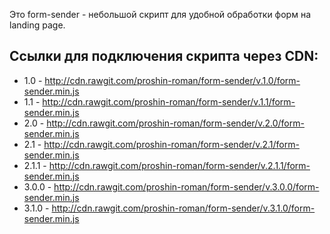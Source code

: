 Это form-sender - небольшой скрипт для удобной обработки форм на landing page.

## Ссылки для подключения скрипта через CDN:
* 1.0 - http://cdn.rawgit.com/proshin-roman/form-sender/v.1.0/form-sender.min.js
* 1.1 - http://cdn.rawgit.com/proshin-roman/form-sender/v.1.1/form-sender.min.js
* 2.0 - http://cdn.rawgit.com/proshin-roman/form-sender/v.2.0/form-sender.min.js
* 2.1 - http://cdn.rawgit.com/proshin-roman/form-sender/v.2.1/form-sender.min.js
* 2.1.1 - http://cdn.rawgit.com/proshin-roman/form-sender/v.2.1.1/form-sender.min.js
* 3.0.0 - http://cdn.rawgit.com/proshin-roman/form-sender/v.3.0.0/form-sender.min.js
* 3.1.0 - http://cdn.rawgit.com/proshin-roman/form-sender/v.3.1.0/form-sender.min.js
